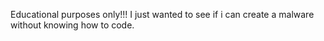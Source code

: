 Educational purposes only!!! I just wanted to see if i can create a malware without knowing how to code.
